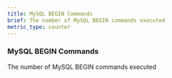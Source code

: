 ```yaml
---
title: MySQL BEGIN Commands
brief: The number of MySQL BEGIN commands executed
metric_type: counter
---
```

### MySQL BEGIN Commands

The number of MySQL BEGIN commands executed
